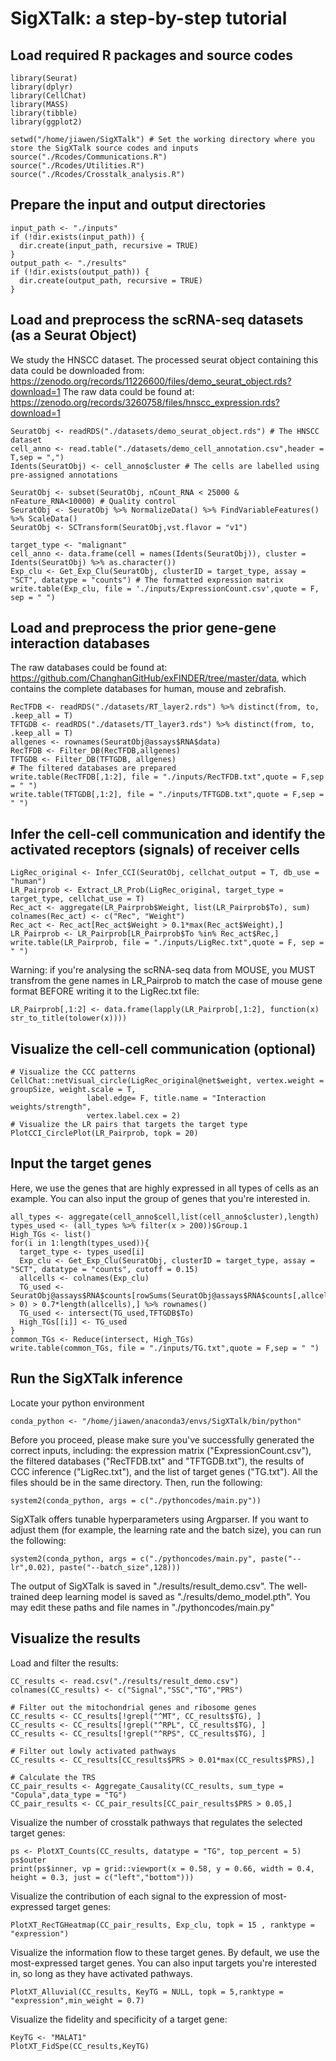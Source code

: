 # SigXTalk: a step-by-step tutorial

## Load required R packages and source codes 
```
library(Seurat)
library(dplyr)
library(CellChat)
library(MASS)
library(tibble)
library(ggplot2)

setwd("/home/jiawen/SigXTalk") # Set the working directory where you store the SigXTalk source codes and inputs
source("./Rcodes/Communications.R")
source("./Rcodes/Utilities.R")
source("./Rcodes/Crosstalk_analysis.R")
```
## Prepare the input and output directories 
```
input_path <- "./inputs"
if (!dir.exists(input_path)) {
  dir.create(input_path, recursive = TRUE)
}
output_path <- "./results"
if (!dir.exists(output_path)) {
  dir.create(output_path, recursive = TRUE)
} 
```
## Load and preprocess the scRNA-seq datasets (as a Seurat Object) 
We study the HNSCC dataset. The processed seurat object containing this data could be downloaded from: https://zenodo.org/records/11226600/files/demo_seurat_object.rds?download=1
The raw data could be found at: https://zenodo.org/records/3260758/files/hnscc_expression.rds?download=1
```
SeuratObj <- readRDS("./datasets/demo_seurat_object.rds") # The HNSCC dataset
cell_anno <- read.table("./datasets/demo_cell_annotation.csv",header = T,sep = ",")
Idents(SeuratObj) <- cell_anno$cluster # The cells are labelled using pre-assigned annotations

SeuratObj <- subset(SeuratObj, nCount_RNA < 25000 & nFeature_RNA<10000) # Quality control
SeuratObj <- SeuratObj %>% NormalizeData() %>% FindVariableFeatures() %>% ScaleData()
SeuratObj <- SCTransform(SeuratObj,vst.flavor = "v1")

target_type <- "malignant"
cell_anno <- data.frame(cell = names(Idents(SeuratObj)), cluster = Idents(SeuratObj) %>% as.character())
Exp_clu <- Get_Exp_Clu(SeuratObj, clusterID = target_type, assay = "SCT", datatype = "counts") # The formatted expression matrix
write.table(Exp_clu, file = './inputs/ExpressionCount.csv',quote = F, sep = " ")
```

## Load and preprocess the prior gene-gene interaction databases
The raw databases could be found at: https://github.com/ChanghanGitHub/exFINDER/tree/master/data, which contains the complete databases for human, mouse and zebrafish.
```
RecTFDB <- readRDS("./datasets/RT_layer2.rds") %>% distinct(from, to, .keep_all = T)
TFTGDB <- readRDS("./datasets/TT_layer3.rds") %>% distinct(from, to, .keep_all = T)
allgenes <- rownames(SeuratObj@assays$RNA$data)
RecTFDB <- Filter_DB(RecTFDB,allgenes)
TFTGDB <- Filter_DB(TFTGDB, allgenes)
# The filtered databases are prepared
write.table(RecTFDB[,1:2], file = "./inputs/RecTFDB.txt",quote = F,sep = " ")
write.table(TFTGDB[,1:2], file = "./inputs/TFTGDB.txt",quote = F,sep = " ")
```

## Infer the cell-cell communication and identify the activated receptors (signals) of receiver cells
```
LigRec_original <- Infer_CCI(SeuratObj, cellchat_output = T, db_use = "human")
LR_Pairprob <- Extract_LR_Prob(LigRec_original, target_type = target_type, cellchat_use = T)
Rec_act <- aggregate(LR_Pairprob$Weight, list(LR_Pairprob$To), sum)
colnames(Rec_act) <- c("Rec", "Weight")
Rec_act <- Rec_act[Rec_act$Weight > 0.1*max(Rec_act$Weight),]
LR_Pairprob <- LR_Pairprob[LR_Pairprob$To %in% Rec_act$Rec,]
write.table(LR_Pairprob, file = "./inputs/LigRec.txt",quote = F, sep = " ")
```
Warning: if you're analysing the scRNA-seq data from MOUSE, you MUST transfrom the gene names in LR_Pairprob to match the case of mouse gene format BEFORE writing it to the LigRec.txt file:
```
LR_Pairprob[,1:2] <- data.frame(lapply(LR_Pairprob[,1:2], function(x) str_to_title(tolower(x))))
```
## Visualize the cell-cell communication (optional)
```
# Visualize the CCC patterns
CellChat::netVisual_circle(LigRec_original@net$weight, vertex.weight = groupSize, weight.scale = T, 
                 label.edge= F, title.name = "Interaction weights/strength",
                 vertex.label.cex = 2) 
# Visualize the LR pairs that targets the target type
PlotCCI_CirclePlot(LR_Pairprob, topk = 20)
```

## Input the target genes
Here, we use the genes that are highly expressed in all types of cells as an example. You can also input the group of genes that you're interested in.
```
all_types <- aggregate(cell_anno$cell,list(cell_anno$cluster),length)
types_used <- (all_types %>% filter(x > 200))$Group.1
High_TGs <- list()
for(i in 1:length(types_used)){
  target_type <- types_used[i]
  Exp_clu <- Get_Exp_Clu(SeuratObj, clusterID = target_type, assay = "SCT", datatype = "counts", cutoff = 0.15)
  allcells <- colnames(Exp_clu)
  TG_used <- SeuratObj@assays$RNA$counts[rowSums(SeuratObj@assays$RNA$counts[,allcells] > 0) > 0.7*length(allcells),] %>% rownames()
  TG_used <- intersect(TG_used,TFTGDB$To)
  High_TGs[[i]] <- TG_used
}
common_TGs <- Reduce(intersect, High_TGs)
write.table(common_TGs, file = "./inputs/TG.txt",quote = F,sep = " ")
```

## Run the SigXTalk inference
Locate your python environment
```
conda_python <- "/home/jiawen/anaconda3/envs/SigXTalk/bin/python"
```
Before you proceed, please make sure you've successfully generated the correct inputs, including: the expression matrix ("ExpressionCount.csv"), the filtered databases ("RecTFDB.txt" and "TFTGDB.txt"), the results of CCC inference ("LigRec.txt"), and the list of target genes ("TG.txt"). All the files should be in the same directory. Then, run the following:
```
system2(conda_python, args = c("./pythoncodes/main.py"))
```
SigXTalk offers tunable hyperparameters using Argparser. If you want to adjust them (for example, the learning rate and the batch size), you can run the following:
```
system2(conda_python, args = c("./pythoncodes/main.py", paste("--lr",0.02), paste("--batch_size",128)))

```
The output of SigXTalk is saved in "./results/result_demo.csv". The well-trained deep learning model is saved as "./results/demo_model.pth". You may edit these paths and file names in "./pythoncodes/main.py"

## Visualize the results
Load and filter the results:
```
CC_results <- read.csv("./results/result_demo.csv")
colnames(CC_results) <- c("Signal","SSC","TG","PRS")

# Filter out the mitochondrial genes and ribosome genes
CC_results <- CC_results[!grepl("^MT", CC_results$TG), ]
CC_results <- CC_results[!grepl("^RPL", CC_results$TG), ]
CC_results <- CC_results[!grepl("^RPS", CC_results$TG), ]

# Filter out lowly activated pathways
CC_results <- CC_results[CC_results$PRS > 0.01*max(CC_results$PRS),]

# Calculate the TRS
CC_pair_results <- Aggregate_Causality(CC_results, sum_type = "Copula",data_type = "TG")
CC_pair_results <- CC_pair_results[CC_pair_results$PRS > 0.05,]
```
Visualize the number of crosstalk pathways that regulates the selected target genes:
```
ps <- PlotXT_Counts(CC_results, datatype = "TG", top_percent = 5)
ps$outer
print(ps$inner, vp = grid::viewport(x = 0.58, y = 0.66, width = 0.4, height = 0.3, just = c("left","bottom")))
```
Visualize the contribution of each signal to the expression of most-expressed target genes:
```
PlotXT_RecTGHeatmap(CC_pair_results, Exp_clu, topk = 15 , ranktype = "expression")
```
Visualize the information flow to these target genes. By default, we use the most-expressed target genes. You can also input targets you're interested in, so long as they have activated pathways.
```
PlotXT_Alluvial(CC_results, KeyTG = NULL, topk = 5,ranktype = "expression",min_weight = 0.7)
```
Visualize the fidelity and specificity of a target gene:
```
KeyTG <- "MALAT1"
PlotXT_FidSpe(CC_results,KeyTG)
```
